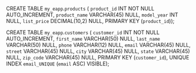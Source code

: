 <?xml version="1.0" encoding="UTF-8" ?>
<!--
<configuration>
    <include resource="org/springframework/boot/logging/logback/base.xml"/>
    <logger name="org.springframework" level="INFO"/>
    <logger name="com.venkat" level="TRACE"/>
</configuration>-->

CREATE TABLE `my_eapp`.`products` (
`product_id` INT NOT NULL AUTO_INCREMENT,
`product_name` VARCHAR(45) NULL,
`model_year` INT NULL,
`list_price` DECIMAL(10,2) NULL,
PRIMARY KEY (`product_id`));


CREATE TABLE `my_eapp`.`customers` (
`customer_id` INT NOT NULL AUTO_INCREMENT,
`first_name` VARCHAR(50) NULL,
`last_name` VARCHAR(50) NULL,
`phone` VARCHAR(12) NULL,
`email` VARCHAR(45) NULL,
`street` VARCHAR(45) NULL,
`city` VARCHAR(45) NULL,
`state` VARCHAR(45) NULL,
`zip_code` VARCHAR(45) NULL,
PRIMARY KEY (`customer_id`),
UNIQUE INDEX `email_UNIQUE` (`email` ASC) VISIBLE);